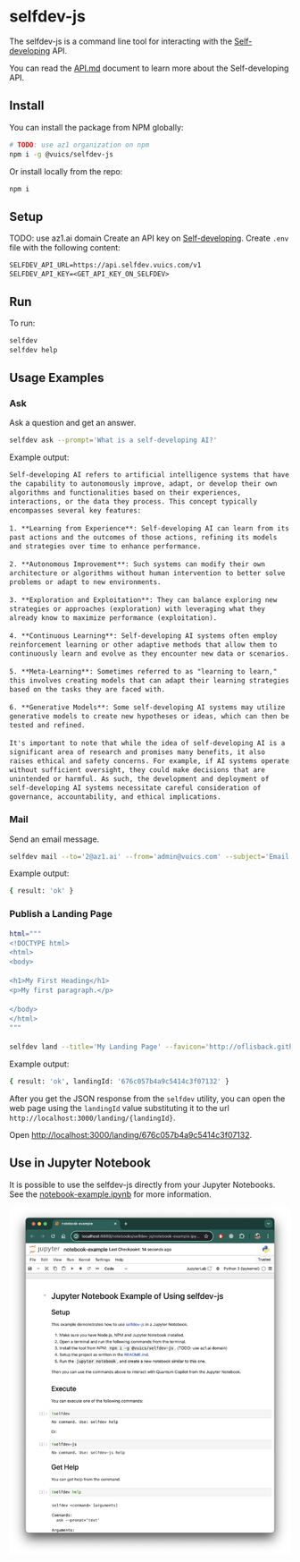 # selfdev-js

The selfdev-js is a command line tool for interacting with the [Self-developing](https://az1.ai) API.

You can read the [API.md](./API.md) document to learn more about the Self-developing API.

## Install

You can install the package from NPM globally:
```bash
# TODO: use az1 organization on npm
npm i -g @vuics/selfdev-js
```

Or install locally from the repo:
```bash
npm i
```

## Setup

TODO: use az1.ai domain
Create an API key on [Self-developing](https://selfdev.vuics.com/keys).
Create `.env` file with the following content:
```
SELFDEV_API_URL=https://api.selfdev.vuics.com/v1
SELFDEV_API_KEY=<GET_API_KEY_ON_SELFDEV>
```

## Run

To run:
```bash
selfdev
selfdev help
```

## Usage Examples

### Ask

Ask a question and get an answer.
```bash
selfdev ask --prompt='What is a self-developing AI?'
```
Example output:
```
Self-developing AI refers to artificial intelligence systems that have the capability to autonomously improve, adapt, or develop their own algorithms and functionalities based on their experiences, interactions, or the data they process. This concept typically encompasses several key features:

1. **Learning from Experience**: Self-developing AI can learn from its past actions and the outcomes of those actions, refining its models and strategies over time to enhance performance.

2. **Autonomous Improvement**: Such systems can modify their own architecture or algorithms without human intervention to better solve problems or adapt to new environments.

3. **Exploration and Exploitation**: They can balance exploring new strategies or approaches (exploration) with leveraging what they already know to maximize performance (exploitation).

4. **Continuous Learning**: Self-developing AI systems often employ reinforcement learning or other adaptive methods that allow them to continuously learn and evolve as they encounter new data or scenarios.

5. **Meta-Learning**: Sometimes referred to as "learning to learn," this involves creating models that can adapt their learning strategies based on the tasks they are faced with.

6. **Generative Models**: Some self-developing AI systems may utilize generative models to create new hypotheses or ideas, which can then be tested and refined.

It's important to note that while the idea of self-developing AI is a significant area of research and promises many benefits, it also raises ethical and safety concerns. For example, if AI systems operate without sufficient oversight, they could make decisions that are unintended or harmful. As such, the development and deployment of self-developing AI systems necessitate careful consideration of governance, accountability, and ethical implications.
```

### Mail

Send an email message.
```bash
selfdev mail --to='2@az1.ai' --from='admin@vuics.com' --subject='Email Test' --text='Hello, World!'
```
Example output:
```bash
{ result: 'ok' }
```

### Publish a Landing Page

```bash
html="""
<!DOCTYPE html>
<html>
<body>

<h1>My First Heading</h1>
<p>My first paragraph.</p>

</body>
</html>
"""

selfdev land --title='My Landing Page' --favicon='http://oflisback.github.io/react-favicon/img/github.ico' --body='{html}'
```
Example output:
```bash
{ result: 'ok', landingId: '676c057b4a9c5414c3f07132' }
```

After you get the JSON response from the `selfdev` utility, you can open the web page using the `landingId` value substituting it to the url `http://localhost:3000/landing/{landingId}`.

Open [http://localhost:3000/landing/676c057b4a9c5414c3f07132](http://localhost:3000/landing/676c057b4a9c5414c3f07132).

## Use in Jupyter Notebook

It is possible to use the selfdev-js directly from your Jupyter Notebooks.
See the [notebook-example.ipynb](./notebook-example.ipynb) for more information.

![Screenshot of Jupyther Notebook Example](./notebook-screenshot.png)

